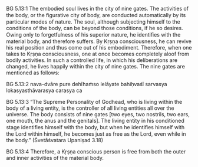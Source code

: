 BG 5.13:1	The embodied soul lives in the city of nine gates. The activities of the body, or the ﬁgurative city of body, are conducted automatically by its particular modes of nature. The soul, although subjecting himself to the conditions of the body, can be beyond those conditions, if he so desires. Owing only to forgetfulness of his superior nature, he identiﬁes with the material body, and therefore suffers. By Kṛṣṇa consciousness, he can revive his real position and thus come out of his embodiment. Therefore, when one takes to Kṛṣṇa consciousness, one at once becomes completely aloof from bodily activities. In such a controlled life, in which his deliberations are changed, he lives happily within the city of nine gates. The nine gates are mentioned as follows:

BG 5.13:2	nava-dvāre pure dehīhaṁso lelāyate bahiḥvaśī sarvasya lokasyasthāvarasya carasya ca

BG 5.13:3	“The Supreme Personality of Godhead, who is living within the body of a living entity, is the controller of all living entities all over the universe. The body consists of nine gates [two eyes, two nostrils, two ears, one mouth, the anus and the genitals]. The living entity in his conditioned stage identiﬁes himself with the body, but when he identiﬁes himself with the Lord within himself, he becomes just as free as the Lord, even while in the body.” (Śvetāśvatara Upaniṣad 3.18)

BG 5.13:4	Therefore, a Kṛṣṇa conscious person is free from both the outer and inner activities of the material body.